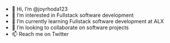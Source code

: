 - 👋 Hi, I’m @joyrhoda123
- 👀 I’m interested in Fullstack software development
- 🌱 I’m currently learning Fullstack software development at ALX
- 💞️ I’m looking to collaborate on software projects
- 📫 Reach me on Twitter

<!---
joyrhoda123/joyrhoda123 is a ✨ special ✨ repository because its `README.md` (this file) appears on your GitHub profile.
You can click the Preview link to take a look at your changes.
--->
